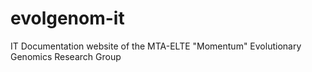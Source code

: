 # evolgenom-it
IT Documentation website of the MTA-ELTE "Momentum" Evolutionary Genomics Research Group
